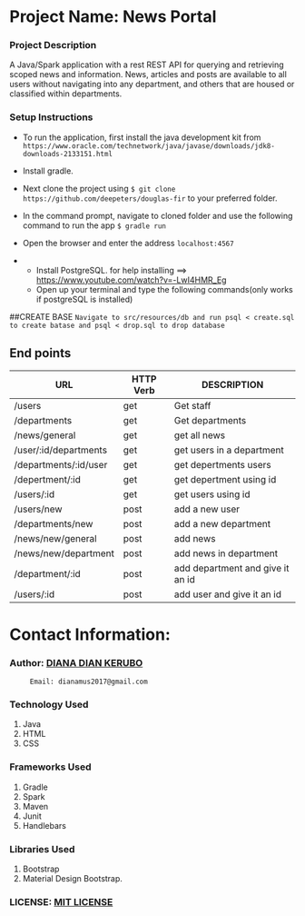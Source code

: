# Project Name: News Portal


### Project Description
A Java/Spark application with a rest REST API for querying and retrieving scoped news and information. News, articles and posts are available to all users without navigating into any department, and others that are housed or classified within departments.



### Setup Instructions

* To run the application, first install the java development kit from `https://www.oracle.com/technetwork/java/javase/downloads/jdk8-downloads-2133151.html`
* Install gradle.
* Next clone the project using `$ git clone https://github.com/deepeters/douglas-fir` to your preferred folder.
* In the command prompt, navigate to cloned folder and use the following command to run the app `$ gradle run`
* Open the browser and enter the address `localhost:4567`

* * Install PostgreSQL. for help installing ==> https://www.youtube.com/watch?v=-LwI4HMR_Eg
  * Open up your terminal and type the following commands(only works if postgreSQL is installed)
  
 ##CREATE BASE
 `Navigate to src/resources/db and run psql < create.sql to create batase and psql < drop.sql to drop database`


## End points
| URL                                            | HTTP Verb   |                                 DESCRIPTION|
|--                                              |  ---        |                                   ---      |
|/users                                          |get          |     Get staff                              |
|/departments                                    |get          |     Get departments                        |
|/news/general                                   |get          |      get all news                          |
|/user/:id/departments                           |get          |      get users in a department             |
|/departments/:id/user                           |get          |     get depertments users                  |
|/depertment/:id                                 |get          |     get depertment using id                |
|/users/:id                                      | get         |     get users using id                     |
|/users/new                                      |post         |     add a new user                         |
|/departments/new                                |post         |     add a new department                   |
|/news/new/general                               |post         |     add news                               |
|/news/new/department                            |post         |    add news in department                  |
|/department/:id                                 |post         |    add department and give it an id        |
|/users/:id                                      |post         |    add user and give it an id              |

# Contact Information:
### Author: [DIANA DIAN KERUBO](https://github.com/diana3664)

         Email: dianamus2017@gmail.com

### Technology Used
1. Java
2. HTML
3. CSS

### Frameworks Used
1. Gradle
2. Spark
3. Maven
4. Junit
5. Handlebars

### Libraries Used
1. Bootstrap
2. Material Design Bootstrap.

### LICENSE: [MIT LICENSE](https://raw.githubusercontent.com/diana3664/news-portal/master/LICENSE)